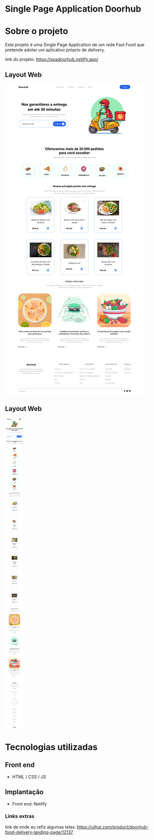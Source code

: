 # Single Page Application Doorhub

# Sobre o projeto 

Este projeto é uma Single Page Application de um rede Fast Food que pretende adotar um aplicativo próprio de delivery.

link do projeto: https://spadoorhub.netlify.app/

## Layout Web
![Web 1](https://github.com/miguelAngeloSantana/Single-Page-Doorhub/blob/master/src/Components/Telas/Doorhub-web.png)

## Layout Web
![Mobile 1](https://github.com/miguelAngeloSantana/Single-Page-Doorhub/blob/master/src/Components/Telas/Doorhub-mobile.png)

# Tecnologias utilizadas

## Front end
- HTML / CSS / JS

## Implantação
- Front end: Netlify

### Links extras

link de onde eu refiz algumas telas: https://uihut.com/product/doorhub-food-delivery-landing-page/12137
